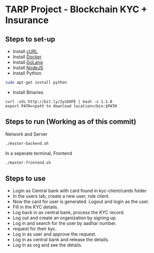 # TARP Project - Blockchain KYC + Insurance

## Steps to set-up

- Install [cURL](https://curl.haxx.se/download.html)
- Install [Docker](https://www.docker.com/get-started)
- Install [GoLang](https://golang.org/dl/)
- Install [NodeJS](https://nodejs.org/en/download/)
- Install Python

```sh
sudo apt-get install python
```

- Install Binaries

```
curl -sSL http://bit.ly/2ysbOFE | bash -s 1.1.0
export PATH=<path to download location>/bin:$PATH
```

## Steps to run (Working as of this commit)

Network and Server

```sh
./master-backend.sh
```

In a seperate terminal, Frontend

```sh
./master-frontend.sh
```

## Steps to use

- Login as Central bank with card found in kyc-client/cards folder
- In the users tab, create a new user, role client.
- Now the card for user is generated. Logout and login as the user.
- Fill in the KYC details.
- Log back in as central bank, process the KYC record.
- Log out and create an organization by signing up.
- Log in and search for the user by aadhar number.
- request for their kyc.
- Log in as user and approve the request.
- Log in as central bank and release the details.
- Log in as org and see the details.
